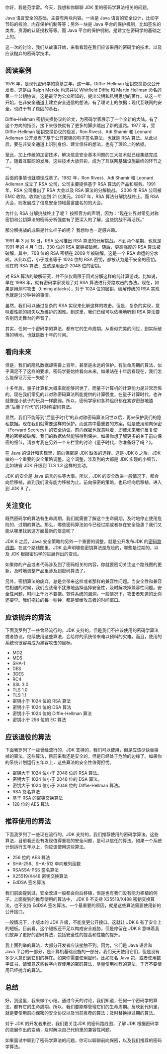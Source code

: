 你好，我是范学雷。今天，我想和你聊聊 JDK 里的密码学算法相关的问题。

Java 语言安全的基础，主要有两块内容。一块是 Java 语言的安全设计，比如字节码的校验，内存保护机制等等；另外一块是 Java 平台的保护机制，比如签名的类库，资源的认证授权等等。而 Java 平台的保护机制，是建立在密码学的基础之上的。

这一次的讨论，我们从故事开始，来看看现在我们应该采用的密码学的技术，以及应该抛弃的密码学技术。

## 阅读案例

1976 年，是现代密码学的奠基之年。这一年，Diffie–Hellman 密钥交换协议公开发表。这是由 Ralph Merkle 构思并以 Whitfield Diffie 和 Martin Hellman 命名的第一个公钥协议。这是最早为公众所知的，提出公钥和私钥思想的著作。从这一年开始，在非安全通道上建立安全通信的想法，有了理论上的依据；现代互联网的安全，也终于有了稳固的基石。

Diffie–Hellman 密钥交换协议的论文，为密码学家展示了一个全新的大陆。有了这个方向的指引，接下来很快就有了更多的脚步踏出了新的道路。1977 年，受 Diffie–Hellman 密钥交换协议的启发，Ron Rivest、Adi Shamir 和 Leonard Adleman 公开发表了基于公开密钥的电子签名算法，也就是 RSA 算法。从此以后，要在非安全通道上识别身份、建立信任的想法，也有了理论上的依据。

至此，加上传统的加密技术，解决信息安全基本问题的三大技术就已经集结完成了。随着互联网的发展，这些技术大放异彩，成为了互联网基础设施最终的环节之一。

后面的事情也就顺理成章了。1982 年，Ron Rivest、Adi Shamir 和 Leonard Adleman 成立了 RSA 公司，公司主要提供基于 RSA 算法的产品和服务。1991 年，RSA 公司推出了 RSA 大会以及 RSA 算法的分解挑战。 2006 年 RSA 公司被 EMC 收购，收购价达到 21 亿美元。2007 年，RSA 算法分解挑战终止。而 RSA 大会，则发展成了信息安全领域最富盛名的的大会。

为什么 RSA 分解挑战终止了呢？ 按照官方的声明，因为：“现在业界对常见对称密钥和公钥算法的密码分析强度有了更深入的了解，这些挑战不再活跃。”

那分解挑战的成果是什么样子的呢？ 我想你也一定感兴趣。

1991 年 3 月 18 日，RSA 公司推出 RSA 算法的分解挑战。不到两个星期，也就是 1991 年的 4 月 1 日，330 位的 RSA 密钥被破解。随后，更高强度的 RSA 算法被破解。其中，768 位的 RSA 密钥在 2009 年被破解，这是一个 RSA 命运的分水岭。从此以后，小于或者等于 1024 位的 RSA 密钥，都被认为是不安全的密钥。现在的 RSA 算法，应该是用至少 2048 位的密钥。

对 RSA 算法的破解研究，并不仅仅局限于因式分解这样的纯计算游戏。比如说，早在 1998 年，就有密码学家发现了对 RSA 算法进行旁路攻击的办法。现在，如果是用测时攻击（timing attacks），对于 1024 位的密钥，破解传统的 RSA 实现也就是分分钟钟的事情。

虽然，我们可以通过复杂的 RSA 实现来化解这样的攻击。但是，复杂的实现，意味着性能的损失以及维护的困难。到这里，我们已经可以依稀地听到 RSA 算法要告别历史舞台的声音了。

其实，任何一个密码学的算法，都有它的生命周期。从看似完美的问世，到实际破落的境地，也就是数十年的时间。

## 看向未来

但是，我们的隐私数据却需要上百年，甚至是永远的保护。有生命周期的算法，似乎满足不了这样的要求。密码学要始终看向未来。如果站在十年后看现在，我们怎么能保证万无一失呢？

十多年后，量子计算机大概率就能够问世了。而量子计算机的计算能力是非常恐怖的。现在我们常见的非对称密码算法所能提供的计算强度，在量子计算时代，也许就像是小孩子的玩具一样脆弱。所以，密码学家和各种组织都在紧锣密鼓地遴选“后量子时代”的非对称密码算法。

显然，我们不能等到“后量子时代”的非对称密码算法问世以后，再来保护我们的隐私数据。现在我们就需要这样的保护。而这其中最重要的方案，就是使用前向保密（Forward Secrecy）的安全协议。前向保密也就意味着，即使未来我们反复使用的密钥被破解，我们的数据依然能够得到保护。如果你想了解更多的关于前向保密的细节，请参考我在另外一个专栏里的讨论《量子时代，你准备好了吗？》。

在 Java 的设计和实现里，前向保密是 JDK 缺省的选择。这是 JDK 8 之后，JDK 做的一个重要的安全策略调整。这个调整，涉及到的大都是 JDK 实现的小细节，比如缺省 JDK 升级到 TLS 1.3 这样的变动。

JDK 的安全是 Java 语言的头等大事。所以，JDK 的安全改进一般情况下，都会向后移植，直到我们没有能力移植为止。前向保密的策略，也已经向后移植，进入到 JDK 8 了。

## 关注变化

既然密码学的算法有生命周期，我们就需要了解这个生命周期，及时地停止使用危险的、过期的算法。那么，哪些密码算法如今已经过期或者存在安全隐患？我们又能从哪里找到这方面最新的信息呢？

JDK 8 之后，Java 安全策略的另外一个重要的调整，就是公开发布JDK 的[密码路线图](https://java.com/en/jre-jdk-cryptoroadmap.html)。在这个路线图里，JDK 会声明哪些密钥算法是危险的，哪些是过期的，以及 JDK 根据密码学的进展作出的变动。

如果你的产品或者代码涉及到了密码相关的内容，你就要密切关注这个路线图的更新，及时地调整产品里涉及到密码算法了。

另外，密钥算法的废弃，总是会带来这样或者那样的兼容性问题。当安全性和兼容性相遇的时候，我们应该毫不犹豫地选择选择安全性，及时解决掉兼容性问题。安全性问题，时间上千万不要拖。软件系统的漏洞，一般情况下，攻击者知道的比你还要早。我们拖拉的每一秒钟，都是留给攻击者的时间窗口。

## 应该抛弃的算法

下面我罗列了一些曾经流行的，JDK 支持的，但是我们不应该使用的密码学算法或者协议。继续使用这些算法，会给你的系统带来难以预料的灾难。而且，使用的系统也很容易成为黑客攻击的目标。

* MD2
* MD5
* SHA-1
* DES
* 3DES
* RC4
* SSL 3.0
* TLS 1.0
* TLS 1.1
* 密钥小于 1024 位的 RSA 算法
* 密钥小于 1024 位的 DSA 算法
* 密钥小于 1024 位的 Diffie-Hellman 算法
* 密钥小于 256 位的 EC 算法

## 应该退役的算法

下面我罗列了一些曾经流行的，JDK 支持的，我们可以使用，但是应该尽快替换掉的算法。这些算法，目前来看还是安全的，但是已经处于危险的边缘了。如果你的系统计划运行五年以上，这些算法的安全性值得担忧。

* 密钥大于 1024 位小于 2048 位的 RSA 算法。
* 密钥大于 1024 位小于 2048 位的 DSA 算法。
* 密钥大于 1024 位小于 2048 位的 Diffie-Hellman 算法。
* RSA 签名算法
* 基于 RSA 的密钥交换算法
* 128 位的 AES 算法

## 推荐使用的算法

下面我罗列了一些现在流行的，JDK 支持的，我们推荐使用的密码学算法。这些算法，目前看还没有发现值得重视的安全问题，是可以信任的算法。如果一个系统计划运行五年以上，你应该使用这些算法。

* 256 位的 AES 算法
* SHA-256、SHA-512 单向散列函数
* RSASSA-PSS 签名算法
* X25519/X448 密钥交换算法
* EdDSA 签名算法

我们前面提到过，安全改进一般都会向后移植，但是也有我们没有能力移植的例子。上面提到的推荐使用的算法中， JDK 8 不支持 X25519/X488 密钥交换算法，也不支持 EdDSA 签名算法。一个最重要的原因，就是这些算法需要使用新的公开接口。

一般情况下，小版本的 JDK 升级，不能变更公开接口。这就让 JDK 8 有了安全上的短板。目前看，这个短板还不足以构成安全威胁。但是停留在 JDK 8 意味着我们放弃了更好的密码算法，包括安全性的提高和性能的提升。

我上面列举的算法，大部分开发者应该接触不到。因为，它们是 Java 语言和 Java 平台的一部分，是计算机基础设施的一部分。我们天天使用它们，但是没有多少人意识到它们的存在。如果你需要使用密码，比如签名 Java 包，或者使用数字证书，请留意这些数字内容使用的密码算法，尽量使用推荐的算法，千万不要使用已经抛弃的算法。

## 总结

好，到这里，我来做个小结。通过今天的讨论，我们知道，任何一个密码学的算法，都有它的生命周期。所以，我们要能够管理它们的生命周期。反映到代码里，就是要使用前向保密的安全协议以及当前推荐的算法；及时替换掉过期的算法。

对于 JDK 的开发者来说，我们要关注JDK 的密码路线图，了解 JDK 根据密码学的进展作出的变动，及时解决自己代码里的兼容性问题。

如果面试中聊到了密码学算法的问题，你可以聊聊前向保密，以及我们推荐的密码学算法。

